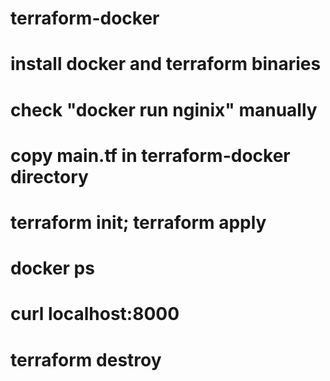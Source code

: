 # terraform-docker 
# install docker and terraform binaries
# check "docker run nginix" manually 
# copy main.tf in terraform-docker directory
# terraform init; terraform apply
# docker ps
# curl localhost:8000 
# terraform destroy
